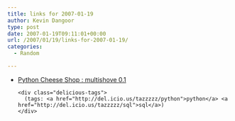 ```yaml
---
title: links for 2007-01-19
author: Kevin Dangoor
type: post
date: 2007-01-19T09:11:01+00:00
url: /2007/01/19/links-for-2007-01-19/
categories:
  - Random

---
```

<ul class="delicious">
  <li>
    <div class="delicious-link">
      <a href="http://cheeseshop.python.org/pypi/multishove">Python Cheese Shop : multishove 0.1</a>
    </div>
    
    <div class="delicious-tags">
      (tags: <a href="http://del.icio.us/tazzzzz/python">python</a> <a href="http://del.icio.us/tazzzzz/sql">sql</a>)
    </div>
  </li>
</ul>
